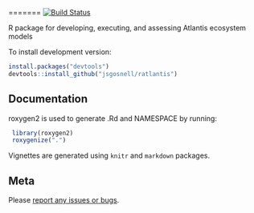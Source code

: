 
=======
[![Build Status](https://travis-ci.org/jsgosnell/ratlantis.svg?branch=master)](https://travis-ci.org/jsgosnell/ratlantis)

R package for developing, executing, and assessing Atlantis ecosystem models

To install development version:
```R
install.packages("devtools")
devtools::install_github("jsgosnell/ratlantis")
```

## Documentation
roxygen2 is used to generate .Rd and NAMESPACE by running:
```R
 library(roxygen2)
 roxygenize(".")
```

Vignettes are generated using ```knitr``` and ```markdown``` packages.

## Meta

Please [report any issues or bugs](https://github.com/jsgosnell/ratlantis/issues).

